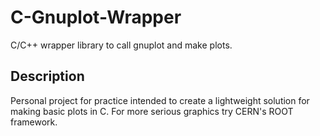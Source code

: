 # C-Gnuplot-Wrapper

C/C++ wrapper library to call gnuplot and make plots.

## Description

Personal project for practice intended to create a lightweight solution for making basic plots in C. For more serious graphics try CERN's ROOT framework.


